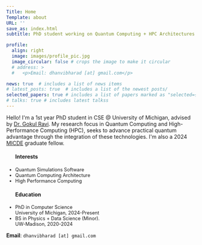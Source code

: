 ```yaml
---
Title: Home 
Template: about
URL: ''
save_as: index.html
subtitle: PhD student working on Quantum Computing + HPC Architectures. 

profile: 
  align: right
  image: images/profile_pic.jpg
  image_circular: false # crops the image to make it circular
  # address: >
  #   <p>Email: dhanvibharad [at] gmail.com</p>

news: true  # includes a list of news items
# latest_posts: true  # includes a list of the newest posts/
selected_papers: true # includes a list of papers marked as "selected={true}"
# talks: true # includes latest talkss
---
```


Hello! I'm a 1st year PhD student in CSE @ University of Michigan, advised by [Dr. Gokul Ravi](https://gsravi.engin.umich.edu/). 
My research focus in Quantum Computing and High-Performance Computing (HPC), seeks to advance practical quantum advantage through the integration of these technologies. I'm also a 2024 [MICDE](https://micde.umich.edu/) graduate fellow.

<style>
  .lower-font-size li {
    font-size: 0.90em; /* You can adjust the value as needed */
  }
</style>

<div class="desktop">
<div class="row">
    <div class="col-5 pr-0">
    <div class="row justify-content-center">
    <ul class="lower-font-size"> 
    <h4>Interests</h4>
    <li>Quantum Simulations Software</li>
    <li>Quantum Computing Architecture</li>
    <li>High Performance Computing</li>
    </ul>
    </div> 
    </div>
    <div class="col-7"> 
    <div class="row justify-content-center">
    <ul class="lower-font-size">
    <h4>Education</h4>
    <li>PhD in Computer Science<br>University of Michigan, 2024-Present</li>
    <li>BS in Physics + Data Science (Minor).<br> UW-Madison, 2020-2024</li>
    </ul> 
    </div>
    </div>
</div>
</div>

**Email**: `dhanvibharad [at] gmail.com`